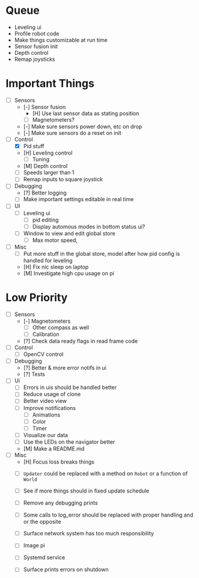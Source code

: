 # Queue

- Leveling ui
- Profile robot code
- Make things customizable at run time
- Sensor fusion init
- Depth control
- Remap joysticks

# Important Things

- [ ] Sensors
  - [-] Sensor fusion
    - [H] Use last sensor data as stating position
    - [ ] Magnetometers?
  - [-] Make sure sensors power down, etc on drop
  - [-] Make sure sensors do a reset on init
- [ ] Control
  - [x] Pid stuff
  - [H] Leveling control
    - [ ] Tuning
  - [M] Depth control
  - [ ] Speeds larger than 1
  - [ ] Remap inputs to square joystick
- [ ] Debugging
  - [?] Better logging
  - [ ] Make important settings editable in real time
- [ ] UI
  - [ ] Leveling ui
    - [ ] pid editing
    - [ ] Display automous modes in bottom status ui?
  - [ ] Window to view and edit global store
    - [ ] Max motor speed, 
- [ ] Misc
  - [ ] Put more stuff in the global store, model after how pid config is handled for leveling
  - [H] Fix nic sleep on laptop
  - [M] Investigate high cpu usage on pi

# Low Priority

- [ ] Sensors
  - [-] Magnetometers
    - [ ] Other compass as well
    - [ ] Calibration
  - [?] Check data ready flags in read frame code
- [ ] Control
  - [ ] OpenCV control
- [ ] Debugging
  - [?] Better & more error notifs in ui
  - [?] Tests
- [ ] Ui
  - [ ] Errors in uis should be handled better
  - [ ] Reduce usage of clone
  - [ ] Better video view
  - [ ] Improve notifications
    - [ ] Animations
    - [ ] Color
    - [ ] Timer
  - [ ] Visualize our data
  - [ ] Use the LEDs on the navigator better
  - [M] Make a README.md
- [ ] Misc
  - [H] Focus loss breaks things
  - [ ] `Updater` could be replaced with a method on `Robot` or a function of `World`
  - [ ] See if more things should in fixed update schedule
  - [ ] Remove any debugging prints
  - [ ] Some calls to log_error should be replaced with proper handling and or the opposite
  - [ ] Surface network system has too much responsibility
  - [ ] Image pi
  - [ ] Systemd service
  - [ ] Surface prints errors on shutdown


